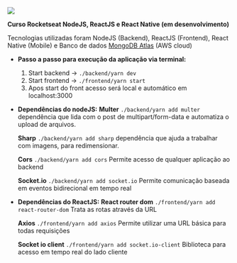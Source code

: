 ![](https://media.licdn.com/dms/image/C4E22AQHd1ws651kL1g/feedshare-shrink_800/0?e=1565827200&v=beta&t=9-wQbKp4V7dx0l-Nhvtzwl4ep0jGmfQgiQOyXUV-qYA)

**Curso Rocketseat NodeJS, ReactJS e React Native (em desenvolvimento)**

Tecnologias utilizadas foram NodeJS (Backend), ReactJS (Frontend), React Native (Mobile) e Banco de dados [MongoDB Atlas](https://www.mongodb.com/cloud/atlas) (AWS cloud)

- **Passo a passo para execução da aplicação via terminal:**
    1. Start backend -> ```./backend/yarn dev```
    2. Start frontend -> ```./frontend/yarn start```
    3. Apos start do front acesso será local e automático em localhost:3000

- **Dependências do nodeJS:**
    **Multer**
        ```./backend/yarn add multer```
        dependência que lida com o post de multipart/form-data e automatiza o upload de arquivos.

    **Sharp**
        ```./backend/yarn add sharp```
        dependência que ajuda a trabalhar com imagens, para redimensionar.

    **Cors**
        ```./backend/yarn add cors```
        Permite acesso de qualquer aplicação ao backend

    **Socket.io**
        ```./backend/yarn add socket.io```
        Permite comunicação baseada em eventos bidirecional em tempo real

- **Dependências do ReactJS:**
    **React router dom**
        ```./frontend/yarn add react-router-dom```
        Trata as rotas através da URL

    **Axios**
        ```./frontend/yarn add axios```
        Permite utilizar uma URL básica para todas requisições

    **Socket io client**
        ```./frontend/yarn add socket.io-client```
        Biblioteca para acesso em tempo real do lado cliente